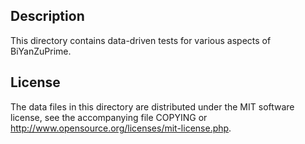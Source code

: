 Description
------------

This directory contains data-driven tests for various aspects of BiYanZuPrime.

License
--------

The data files in this directory are distributed under the MIT software
license, see the accompanying file COPYING or
http://www.opensource.org/licenses/mit-license.php.

